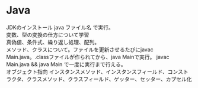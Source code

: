 # Java
JDKのインストール java ファイル名 で実行。<br>
変数、型の変換の仕方について学習<br>
真偽値、条件式、繰り返し処理、配列。<br>
メソッド、クラスについて。ファイルを更新させるたびにjavac Main.java。.classファイルが作られてから、java Mainで実行。
javac Main.java && java Main で一度に実行まで行える。<br>
オブジェクト指向 インスタンスメソッド、インスタンスフィールド、コンストラクタ、クラスメソッド、クラスフィールド、ゲッター、セッター、カプセル化<br>